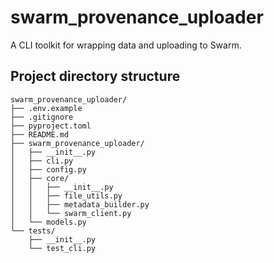 # swarm_provenance_uploader
A CLI toolkit for wrapping data and uploading to Swarm.

## Project directory structure
```
swarm_provenance_uploader/
├── .env.example
├── .gitignore
├── pyproject.toml
├── README.md
├── swarm_provenance_uploader/
│   ├── __init__.py
│   ├── cli.py
│   ├── config.py
│   ├── core/
│   │   ├── __init__.py
│   │   ├── file_utils.py
│   │   ├── metadata_builder.py
│   │   └── swarm_client.py
│   └── models.py
└── tests/
    ├── __init__.py
    └── test_cli.py
```

